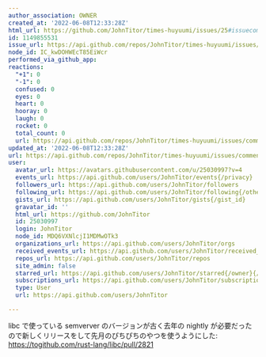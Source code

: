 ```yaml
---
author_association: OWNER
created_at: '2022-06-08T12:33:28Z'
html_url: https://github.com/JohnTitor/times-huyuumi/issues/25#issuecomment-1149855531
id: 1149855531
issue_url: https://api.github.com/repos/JohnTitor/times-huyuumi/issues/25
node_id: IC_kwDOHWEcT85EiWcr
performed_via_github_app: 
reactions:
  "+1": 0
  "-1": 0
  confused: 0
  eyes: 0
  heart: 0
  hooray: 0
  laugh: 0
  rocket: 0
  total_count: 0
  url: https://api.github.com/repos/JohnTitor/times-huyuumi/issues/comments/1149855531/reactions
updated_at: '2022-06-08T12:33:28Z'
url: https://api.github.com/repos/JohnTitor/times-huyuumi/issues/comments/1149855531
user:
  avatar_url: https://avatars.githubusercontent.com/u/25030997?v=4
  events_url: https://api.github.com/users/JohnTitor/events{/privacy}
  followers_url: https://api.github.com/users/JohnTitor/followers
  following_url: https://api.github.com/users/JohnTitor/following{/other_user}
  gists_url: https://api.github.com/users/JohnTitor/gists{/gist_id}
  gravatar_id: ''
  html_url: https://github.com/JohnTitor
  id: 25030997
  login: JohnTitor
  node_id: MDQ6VXNlcjI1MDMwOTk3
  organizations_url: https://api.github.com/users/JohnTitor/orgs
  received_events_url: https://api.github.com/users/JohnTitor/received_events
  repos_url: https://api.github.com/users/JohnTitor/repos
  site_admin: false
  starred_url: https://api.github.com/users/JohnTitor/starred{/owner}{/repo}
  subscriptions_url: https://api.github.com/users/JohnTitor/subscriptions
  type: User
  url: https://api.github.com/users/JohnTitor

---
```

libc で使っている semverver のバージョンが古く去年の nightly が必要だったので新しくリリースをして先月のぴちぴちのやつを使うようにした: https://togithub.com/rust-lang/libc/pull/2821